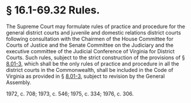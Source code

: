 # § 16.1-69.32 Rules.

<p>The Supreme Court may formulate rules of practice and procedure for the general district courts and juvenile and domestic relations district courts following consultation with the Chairmen of the House Committee for Courts of Justice and the Senate Committee on the Judiciary and the executive committee of the Judicial Conference of Virginia for District Courts. Such rules, subject to the strict construction of the provisions of § <a href='/vacode/8.01-3/'>8.01-3</a>, which shall be the only rules of practice and procedure in all the district courts in the Commonwealth, shall be included in the Code of Virginia as provided in § <a href='/vacode/8.01-3/'>8.01-3</a>, subject to revision by the General Assembly.</p><p>1972, c. 708; 1973, c. 546; 1975, c. 334; 1976, c. 306.</p>